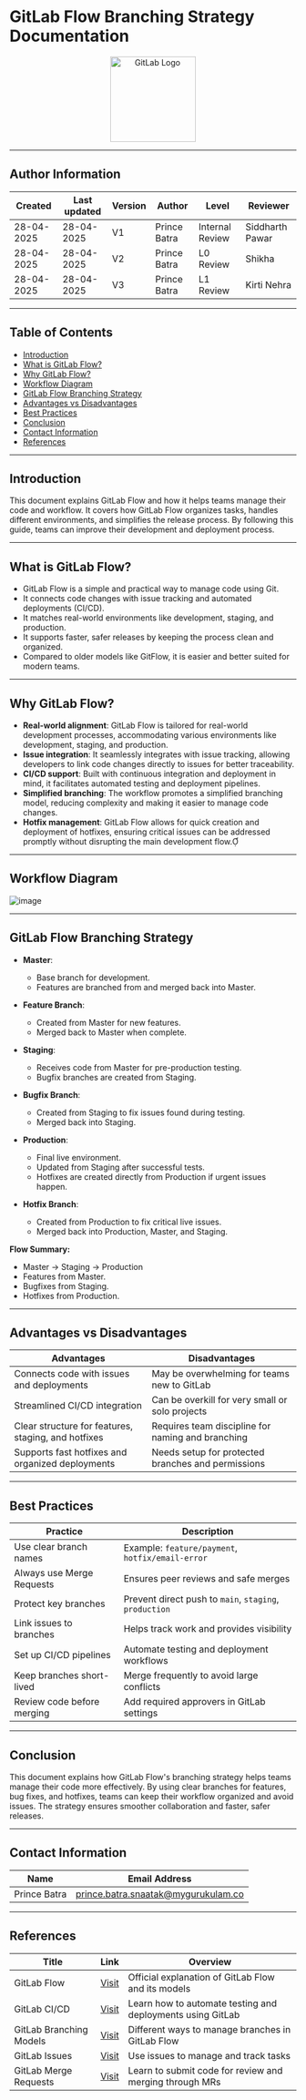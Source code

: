 # GitLab Flow  Branching Strategy Documentation

<p align="center">
  <img src="https://about.gitlab.com/images/press/logo/png/gitlab-logo-500.png" width="150" alt="GitLab Logo"/>
</p>

---

## **Author Information**
| Created     | Last updated | Version | Author         | Level | Reviewer |
|-------------|--------------|---------|----------------|-------|----------|
| 28-04-2025  | 28-04-2025   | V1     | Prince Batra   | Internal Review | Siddharth Pawar |
| 28-04-2025  | 28-04-2025   | V2      | Prince Batra   | L0 Review        | Shikha |
| 28-04-2025  | 28-04-2025 |  V3    | Prince Batra  |     L1 Review    | Kirti Nehra   |

---

## Table of Contents 
- [Introduction](#introduction)
- [What is GitLab Flow?](#what-is-gitlab-flow)
- [Why GitLab Flow?](#why-gitlab-flow)
- [Workflow Diagram](#workflow-diagram)
- [GitLab Flow Branching Strategy](#gitlab-flow-branching-strategy)
- [Advantages vs Disadvantages](#advantages-vs-disadvantages)
- [Best Practices](#best-practices)
- [Conclusion](#conclusion)
- [Contact Information](#contact-information)
- [References](#references)

---

## Introduction

This document explains GitLab Flow and how it helps teams manage their code and workflow. It covers how GitLab Flow organizes tasks, handles different environments, and simplifies the release process. By following this guide, teams can improve their development and deployment process.

---

## What is GitLab Flow?

- GitLab Flow is a simple and practical way to manage code using Git.
- It connects code changes with issue tracking and automated deployments (CI/CD).
- It matches real-world environments like development, staging, and production.
- It supports faster, safer releases by keeping the process clean and organized.
- Compared to older models like GitFlow, it is easier and better suited for modern teams.

---

## Why GitLab Flow?

- **Real-world alignment**: GitLab Flow is tailored for real-world development processes, accommodating various environments like development, staging, and production.
- **Issue integration**: It seamlessly integrates with issue tracking, allowing developers to link code changes directly to issues for better traceability.
- **CI/CD support**: Built with continuous integration and deployment in mind, it facilitates automated testing and deployment pipelines.
- **Simplified branching**: The workflow promotes a simplified branching model, reducing complexity and making it easier to manage code changes.
- **Hotfix management**: GitLab Flow allows for quick creation and deployment of hotfixes, ensuring critical issues can be addressed promptly without disrupting the main development flow.

---

## Workflow Diagram

![image](https://github.com/user-attachments/assets/d9869352-905e-40e5-964a-1f50fc6092c6)

---

## GitLab Flow Branching Strategy 

- **Master**:  
  - Base branch for development.
  - Features are branched from and merged back into Master.

- **Feature Branch**:  
  - Created from Master for new features.
  - Merged back to Master when complete.

- **Staging**:  
  - Receives code from Master for pre-production testing.
  - Bugfix branches are created from Staging.

- **Bugfix Branch**:  
  - Created from Staging to fix issues found during testing.
  - Merged back into Staging.

- **Production**:  
  - Final live environment.
  - Updated from Staging after successful tests.
  - Hotfixes are created directly from Production if urgent issues happen.

- **Hotfix Branch**:  
  - Created from Production to fix critical live issues.
  - Merged back into Production, Master, and Staging.

**Flow Summary:**
- Master → Staging → Production
- Features from Master.
- Bugfixes from Staging.
- Hotfixes from Production.

---

## Advantages vs Disadvantages

| **Advantages**                                                           | **Disadvantages**                                                          |
|--------------------------------------------------------------------------|----------------------------------------------------------------------------|
| Connects code with issues and deployments                              | May be overwhelming for teams new to GitLab                             |
| Streamlined CI/CD integration                                          | Can be overkill for very small or solo projects                         |
| Clear structure for features, staging, and hotfixes                    | Requires team discipline for naming and branching                       |
| Supports fast hotfixes and organized deployments                       | Needs setup for protected branches and permissions                      |

---

## Best Practices

| **Practice**                        | **Description**                                                                  |
|------------------------------------|----------------------------------------------------------------------------------|
| Use clear branch names              | Example: `feature/payment`, `hotfix/email-error`                                |
| Always use Merge Requests           | Ensures peer reviews and safe merges                                            |
| Protect key branches                | Prevent direct push to `main`, `staging`, `production`                          |
| Link issues to branches             | Helps track work and provides visibility                                        |
| Set up CI/CD pipelines              | Automate testing and deployment workflows                                       |
| Keep branches short-lived           | Merge frequently to avoid large conflicts                                       |
| Review code before merging          | Add required approvers in GitLab settings                                       |

---

## Conclusion

This document explains how GitLab Flow's branching strategy helps teams manage their code more effectively. By using clear branches for features, bug fixes, and hotfixes, teams can keep their workflow organized and avoid issues. The strategy ensures smoother collaboration and faster, safer releases.

---

## **Contact Information**  

| **Name**        | **Email Address**                          |
|-----------------|--------------------------------------------|
| Prince Batra    | prince.batra.snaatak@mygurukulam.co        |

---

## References

| **Title**                        | **Link**                                                                                           | **Overview**                                                                 |
|----------------------------------|-----------------------------------------------------------------------------------------------------|-------------------------------------------------------------------------------|
| GitLab Flow                      | [Visit](https://docs.gitlab.com/ee/topics/gitlab_flow.html)                                        | Official explanation of GitLab Flow and its models                           |
| GitLab CI/CD                     | [Visit](https://docs.gitlab.com/ee/ci/)                                                             | Learn how to automate testing and deployments using GitLab                   |
| GitLab Branching Models          | [Visit](https://docs.gitlab.com/ee/topics/gitlab_flow.html#branching-models)                       | Different ways to manage branches in GitLab Flow                             |
| GitLab Issues                    | [Visit](https://docs.gitlab.com/ee/user/project/issues/)                                           | Use issues to manage and track tasks                                         |
| GitLab Merge Requests            | [Visit](https://docs.gitlab.com/ee/user/project/merge_requests/)                                   | Learn to submit code for review and merging through MRs                      |
